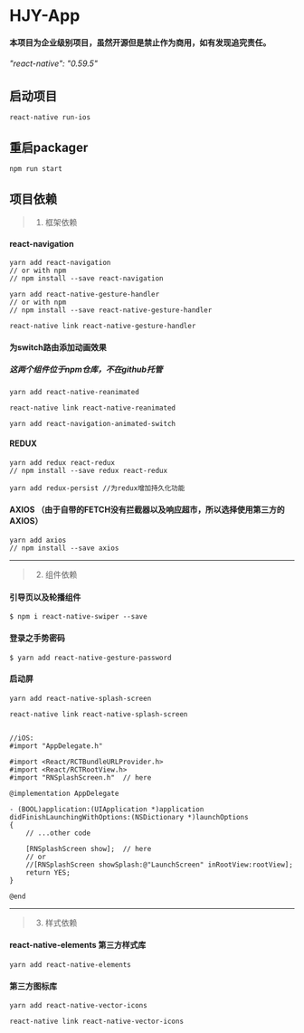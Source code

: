 # HJY-App

#### 本项目为企业级别项目，虽然开源但是禁止作为商用，如有发现追究责任。
###### "react-native": "0.59.5"

## 启动项目
```
react-native run-ios
```

## 重启packager
```
npm run start
```


## 项目依赖

> 1. 框架依赖

#### react-navigation
```
yarn add react-navigation
// or with npm
// npm install --save react-navigation

yarn add react-native-gesture-handler
// or with npm
// npm install --save react-native-gesture-handler

react-native link react-native-gesture-handler
```

#### 为switch路由添加动画效果

##### 这两个组件位于npm仓库，不在github托管
```
yarn add react-native-reanimated

react-native link react-native-reanimated

yarn add react-navigation-animated-switch
```

#### REDUX
```
yarn add redux react-redux
// npm install --save redux react-redux

yarn add redux-persist //为redux增加持久化功能

```

#### AXIOS （由于自带的FETCH没有拦截器以及响应超市，所以选择使用第三方的AXIOS）
```
yarn add axios
// npm install --save axios

```



***




> 2. 组件依赖

#### 引导页以及轮播组件
```
$ npm i react-native-swiper --save
```

#### 登录之手势密码
```
$ yarn add react-native-gesture-password
```

#### 启动屏
```
yarn add react-native-splash-screen

react-native link react-native-splash-screen


//iOS:
#import "AppDelegate.h"

#import <React/RCTBundleURLProvider.h>
#import <React/RCTRootView.h>
#import "RNSplashScreen.h"  // here

@implementation AppDelegate

- (BOOL)application:(UIApplication *)application didFinishLaunchingWithOptions:(NSDictionary *)launchOptions
{
    // ...other code

    [RNSplashScreen show];  // here
    // or
    //[RNSplashScreen showSplash:@"LaunchScreen" inRootView:rootView];
    return YES;
}

@end
```
***




> 3. 样式依赖

#### react-native-elements 第三方样式库
```
yarn add react-native-elements
```

#### 第三方图标库
```
yarn add react-native-vector-icons  

react-native link react-native-vector-icons
```


